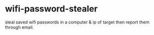 # wifi-password-stealer
steal saved wifi passwords in a computer &amp; ip of target then report them through email.
